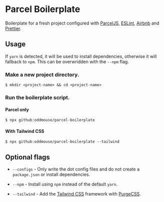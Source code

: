 # Parcel Boilerplate

Boilerplate for a fresh project configured with [ParcelJS](https://parceljs.org), [ESLint](https://eslint.org), [Airbnb](https://github.com/airbnb/javascript/tree/master/packages/eslint-config-airbnb) and [Prettier](https://prettier.io).

## Usage

If `yarn` is detected, it will be used to install dependencies, otherwise it will fallback to `npm`. This can be overwridden with the `--npm` flag.

### Make a new project directory.

```
$ mkdir <project-name> && cd <project-name>
```

### Run the boilerplate script.

#### Parcel only

```
$ npx github:oddmouse/parcel-boilerplate
```

#### With Tailwind CSS

```
$ npx github:oddmouse/parcel-boilerplate --tailwind
```

## Optional flags

- `--configs` - Only write the dot config files and do not create a `package.json` or install dependencies.

- `--npm` - Install using `npm` instead of the default `yarn`.

- `--tailwind` - Add the [Tailwind CSS](https://tailwindcss.com) framework with [PurgeCSS](https://www.purgecss.com).
